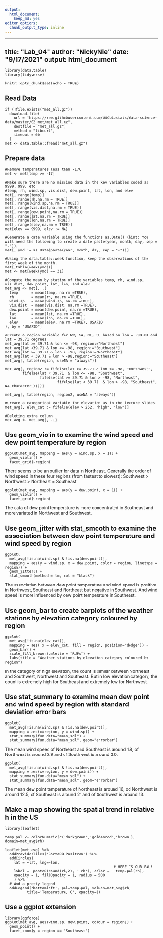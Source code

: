 ```yaml
---
output: 
  html_document: 
    keep_md: yes
editor_options: 
  chunk_output_type: inline
---
```

---
title: "Lab_04"
author: "NickyNie"
date: "9/17/2021"
output: html_document
---
```{r packages}
library(data.table)
library(tidyverse)
```

```{r setup, include=FALSE}
knitr::opts_chunk$set(echo = TRUE)
```

## Read Data
```{r data.read,cache=TRUE}
if (!file.exists("met_all.gz"))
  download.file(
    url = "https://raw.githubusercontent.com/USCbiostats/data-science-data/master/02_met/met_all.gz",
    destfile = "met_all.gz",
    method = "libcurl",
    timeout = 60
  )
met <- data.table::fread("met_all.gz")
```
## Prepare data
```{r data_prep}
#Remove temperatures less than -17C
met <- met[temp >= -17]

#Make sure there are no missing data in the key variables coded as 9999, 999, etc
#temp, rh, wind.sp, vis.dist, dew.point, lat, lon, and elev
met[, range(temp)]
met[, range(rh,na.rm = TRUE)]
met[, range(wind.sp,na.rm = TRUE)]
met[, range(vis.dist,na.rm = TRUE)]
met[, range(dew.point,na.rm = TRUE)]
met[, range(lat,na.rm = TRUE)]
met[, range(lon,na.rm = TRUE)]
met[, range(elev,na.rm = TRUE)]
met[elev == 9999, elev := NA]

#Generate a date variable using the functions as.Date() (hint: You will need the following to create a date paste(year, month, day, sep = "-")).
met[, ymd := as.Date(paste(year, month, day, sep = "-"))]

#Using the data.table::week function, keep the observations of the first week of the month.
met[,table(week(ymd))]
met <- met[week(ymd) == 31]

#Compute the mean by station of the variables temp, rh, wind.sp, vis.dist, dew.point, lat, lon, and elev.
met_avg <- met[, .(
  temp      = mean(temp, na.rm =TRUE),
  rh        = mean(rh, na.rm =TRUE),
  wind.sp   = mean(wind.sp, na.rm =TRUE),
  vis.dist  = mean(vis.dist, na.rm =TRUE),
  dew.point = mean(dew.point, na.rm =TRUE),
  lat       = mean(lat, na.rm =TRUE),
  lon       = mean(lon, na.rm =TRUE),
  elev      = mean(elev, na.rm =TRUE), USAFID
), by = "USAFID"]

#Create a region variable for NW, SW, NE, SE based on lon = -98.00 and lat = 39.71 degrees
met_avg[lat >= 39.71 & lon <= -98, region:="Northwest"]
met_avg[lat <39.71 & lon <= -98, region:="Southwest"]
met_avg[lat >= 39.71 & lon > -98, region:="Northeast"]
met_avg[lat < 39.71 & lon > -98,region:="Southeast"]
met_avg[, table(region, useNA = "always")]

met_avg[, region2 := fifelse(lat >= 39.71 & lon <= -98, "Northwest",
        fifelse(lat < 39.71  & lon <= -98, "Southwest",
                fifelse(lat >= 39.71 & lon > -98, "Northeast",
                        fifelse(lat < 39.71  & lon > -98, "Southeast", NA_character_))))]

met_avg[, table(region, region2, useNA = "always")]

#Create a categorical variable for elevation as in the lecture slides
met_avg[, elev_cat := fifelse(elev > 252, "high", "low")]

#Deleting extra column
met_avg <- met_avg[, -1]
```

## Use geom_violin to examine the wind speed and dew point temperature by region
```{r violin_temp}
ggplot(met_avg, mapping = aes(y = wind.sp, x = 1)) + 
  geom_violin() +
  facet_grid(~region)
```
There seems to be an outlier for data in Northeast. Generally the order of wind speed in these four regions (from fastest to slowest): Southwest > Northwest > Northeast = Southeast

```{r}
ggplot(met_avg, mapping = aes(y = dew.point, x = 1)) + 
  geom_violin() +
  facet_grid(~region)
```
The data of dew point temperature is more concentrated in Southeast and more variated in Northwest and Southwest.

## Use geom_jitter with stat_smooth to examine the association between dew point temperature and wind speed by region
```{r geom_jitter}
ggplot( 
  met_avg[!is.na(wind.sp) & !is.na(dew.point)], 
  mapping = aes(y = wind.sp, x = dew.point, color = region, linetype = region)) +
  geom_jitter() +
  stat_smooth(method = lm, col = "black")
```
The association between dew point temperature and wind speed is positive in Northwest, Southeast and Northeast but negative in Southwest. And wind speed is more influenced by dew point temperature in Southeast.

## Use geom_bar to create barplots of the weather stations by elevation category coloured by region
```{r barplot}
ggplot( 
  met_avg[!is.na(elev_cat)], 
  mapping = aes( x = elev_cat, fill = region, position="dodge")) +
  geom_bar() + 
  scale_fill_brewer(palette = "RdPu") +
  labs(title = "Weather stations by elevation category coloured by region")
```
In the category of high elevation, the count is similar between Northeast and Southwest, Northwest and Southeast. But in low elevation category, the count is extremely high for Southeast and extremely low for Northwest.

## Use stat_summary to examine mean dew point and wind speed by region with standard deviation error bars

```{r plot_stat_summ}
ggplot(
  met_avg[!is.na(wind.sp) & !is.na(dew.point)], 
  mapping = aes(x=region, y = wind.sp)) +
  stat_summary(fun.data="mean_sdl") +
  stat_summary(fun.data="mean_sdl", geom="errorbar")
```
The mean wind speed of Northeast and Southeast is around 1.8, of Northwest is around 2.9 and of Southwest is around 3.0. 

```{r}
ggplot(
  met_avg[!is.na(wind.sp) & !is.na(dew.point)], 
  mapping = aes(x=region, y = dew.point)) +
  stat_summary(fun.data="mean_sdl") +
  stat_summary(fun.data="mean_sdl", geom="errorbar")
```
The mean dew point temperature of Northeast is around 16, od Northwest is around 12.5, of Southeast is around 21 and of Southwest is around 13.

## Make a map showing the spatial trend in relative h in the US
```{r leaflet}
library(leaflet)

temp.pal <- colorNumeric(c('darkgreen','goldenrod','brown'), domain=met_avg$rh)

leaflet(met_avg) %>%
  addProviderTiles('CartoDB.Positron') %>%
  addCircles(
    lat = ~lat, lng=~lon,
                                                  # HERE IS OUR PAL!
    label = ~paste0(round(rh,2), ' rh'), color = ~ temp.pal(rh),
    opacity = 1, fillOpacity = 1, radius = 500
    ) %>%
  # And a pretty legend
  addLegend('bottomleft', pal=temp.pal, values=met_avg$rh,
          title='Temperature, C', opacity=1)
```
## Use a ggplot extension
```{r ggforce}
library(ggforce)
ggplot(met_avg, aes(wind.sp, dew.point, colour = region)) +
  geom_point() +
  facet_zoom(y = region == "Southeast")
```

